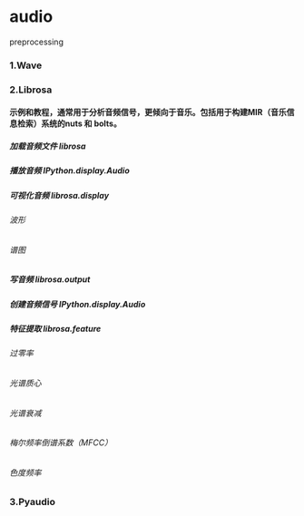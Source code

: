 # audio
preprocessing

### 1.Wave


### 2.Librosa
#### 示例和教程，通常用于分析音频信号，更倾向于音乐。包括用于构建MIR（音乐信息检索）系统的nuts 和 bolts。
##### 加载音频文件   librosa
##### 播放音频  IPython.display.Audio
##### 可视化音频 librosa.display	
###### 		波形
###### 		谱图
##### 写音频 librosa.output
##### 创建音频信号 IPython.display.Audio
##### 特征提取 librosa.feature
###### 		过零率
###### 		光谱质心
###### 		光谱衰减
###### 		梅尔频率倒谱系数（MFCC）
###### 		色度频率

### 3.Pyaudio
